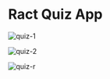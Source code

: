 # Ract Quiz App

![quiz-1](https://github.com/SEIDY-KANTE/React-Quiz-App/assets/82980518/ee1652a5-d860-4c86-a839-413e9ec13a00)

![quiz-2](https://github.com/SEIDY-KANTE/React-Quiz-App/assets/82980518/3970f4cd-9637-4639-9a61-5c9af5d4b803)

![quiz-r](https://github.com/SEIDY-KANTE/React-Quiz-App/assets/82980518/50e5307a-8642-499a-b67a-36952a22abed)
